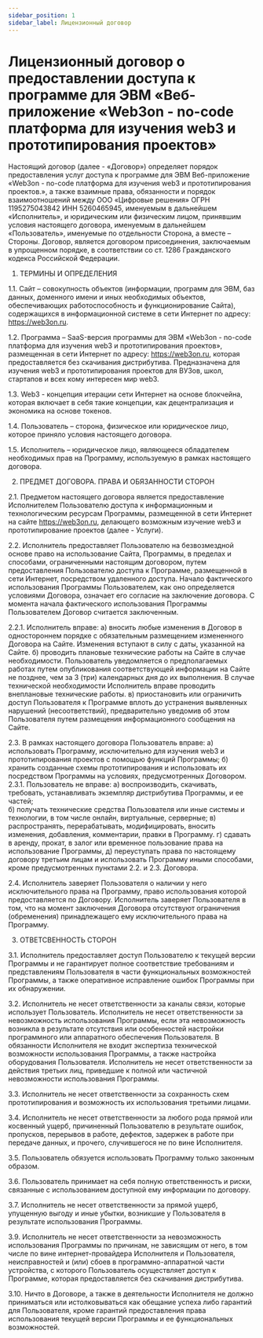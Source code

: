 ```yaml
---
sidebar_position: 1
sidebar_label: Лицензионный договор
---
```


# Лицензионный договор о предоставлении доступа к программе для ЭВМ «Веб-приложение «Web3on - no-code платформа для изучения web3 и прототипирования проектов»


Настоящий договор (далее  - «Договор») определяет порядок предоставления услуг доступа к программе для ЭВМ Веб-приложение «Web3on - no-code платформа для изучения web3 и прототипирования проектов.», а также взаимные права, обязанности и порядок взаимоотношений между ООО «Цифровые решения» ОГРН 1195275043842 ИНН 5260465945, именуемым в дальнейшем «Исполнитель», и юридическим или физическим лицом, принявшим условия настоящего договора, именуемым в дальнейшем «Пользователь», именуемые по отдельности Сторона, а вместе – Стороны.
Договор, является договором присоединения, заключаемым в упрощенном порядке, в соответствии со ст. 1286 Гражданского кодекса Российской Федерации. 

1. ТЕРМИНЫ И ОПРЕДЕЛЕНИЯ

1.1. Сайт – совокупность объектов (информации,  программ для ЭВМ, баз данных, доменного имени и иных необходимых объектов, обеспечивающих работоспособность и функционирование Сайта), содержащихся в информационной системе в сети Интернет по адресу: https://web3on.ru.

1.2. Программа – SaaS-версия программы для ЭВМ «Web3on - no-code платформа для изучения web3 и прототипирования проектов», размещенная в сети Интернет по адресу: https://web3on.ru, которая предоставляется без скачивания дистрибутива. Предназначена для изучения web3 и прототипирования проектов для ВУЗов, школ, стартапов и всех кому интересен мир web3.

1.3. Web3 - концепция итерации сети Интернет на основе блокчейна, которая включает в себя такие концепции, как децентрализация и экономика на основе токенов.

1.4. Пользователь – сторона, физическое или юридическое лицо, которое приняло условия настоящего договора.

1.5. Исполнитель – юридическое лицо, являющееся обладателем необходимых прав на Программу, используемую в рамках настоящего договора.

2. ПРЕДМЕТ ДОГОВОРА. ПРАВА И ОБЯЗАННОСТИ СТОРОН

2.1. Предметом настоящего договора является предоставление Исполнителем Пользователю доступа к информационным и технологическим ресурсам Программы, размещенной в сети Интернет на сайте https://web3on.ru, делающего возможным изучение web3 и прототипирование проектов (далее - Услуги).

2.2. Исполнитель предоставляет Пользователю на безвозмездной основе право на использование Сайта, Программы, в пределах и способами, ограниченными настоящим договором, путем предоставления Пользователю доступа к Программе, размещенной в сети Интернет, посредством удаленного доступа.
Начало фактического использования Программы Пользователем, как оно определяется условиями Договора, означает его согласие на заключение договора. С момента начала фактического использования Программы Пользователем Договор считается заключенным.

2.2.1. Исполнитель вправе: 
а) вносить любые изменения в Договор в одностороннем порядке с обязательным размещением измененного Договора на Сайте. Изменения вступают в силу с даты, указанной на Сайте. 
б) проводить плановые технические работы на Сайте в случае необходимости. Пользователь уведомляется о предполагаемых работах путем опубликования соответствующей информации на Сайте не позднее, чем за 3 (три) календарных дня  до их выполнения. В случае технической необходимости Исполнитель вправе проводить внеплановые технические работы.
в) приостановить или ограничить доступ Пользователя к Программе вплоть до устранения выявленных нарушений (несоответствий), предварительно уведомив об этом Пользователя путем размещения информационного сообщения на Сайте.

2.3. В рамках настоящего договора Пользователь вправе:
а) использовать Программу,  исключительно для изучения web3 и прототипирования проектов с помощью функций Программы;
б) хранить созданные схемы прототипирования и использовать их посредством Программы на условиях, предусмотренных Договором.
 2.3.1. Пользователь не вправе:
а) воспроизводить, скачивать, требовать, устанавливать экземпляр дистрибутива  Программы, и ее частей;  
б) получать технические средства Пользователя или иные системы и технологии, в том числе онлайн, виртуальные, серверные; 
в) распространять, перерабатывать, модифицировать, вносить изменения, добавления, комментарии, правки в Программу.
г) сдавать в аренду, прокат, в залог или временное пользование права на использование Программы, 
д) переуступать права по настоящему договору третьим лицам и использовать Программу иными способами, кроме предусмотренных пунктами 2.2. и 2.3. Договора.

2.4. Исполнитель заверяет Пользователя о наличии у него исключительного права на Программу, право использования которой предоставляется по Договору.
Исполнитель заверяет Пользователя в том, что на момент заключения Договора отсутствуют ограничения (обременения) принадлежащего ему исключительного права на Программу.

3. ОТВЕТСВЕННОСТЬ СТОРОН

3.1. Исполнитель предоставляет доступ Пользователю к текущей версии Программы и не гарантирует полное соответствие требованиям и представлениям Пользователя в части функциональных возможностей Программы, а также оперативное исправление ошибок Программы при их обнаружении.

3.2. Исполнитель не несет ответственности за каналы связи, которые использует Пользователь. Исполнитель не несет ответственности за невозможность использования Программы, если эта невозможность возникла в результате отсутствия или особенностей настройки программного или аппаратного обеспечения Пользователя. В обязанности Исполнителя не входит экспертиза технической возможности использования Программы, а также настройка оборудования Пользователя. Исполнитель не несет ответственности за действия третьих лиц, приведшие к полной или частичной невозможности использования Программы.

3.3. Исполнитель не несет ответственности за сохранность схем прототипирования и возможность их использования третьими лицами.

3.4. Исполнитель не несет ответственности за любого рода прямой или косвенный ущерб, причиненный Пользователю в результате ошибок, пропусков, перерывов в работе, дефектов, задержек в работе при передаче данных, и прочего, случившегося не по вине Исполнителя.

3.5. Пользователь обязуется использовать Программу только законным образом.

3.6. Пользователь принимает на себя полную ответственность и риски, связанные с использованием доступной ему информации по договору.

3.7. Исполнитель не несет ответственности за прямой ущерб, упущенную выгоду и иные убытки, возникшие у Пользователя в результате использования Программы.

3.9. Исполнитель не несет ответственности за невозможность использования Программы по причинам, не зависящим от него, в том числе по вине интернет-провайдера Исполнителя и Пользователя, неисправностей и (или) сбоев в программно-аппаратной части устройства, с которого Пользователь осуществляет доступ к Программе, которая предоставляется без скачивания дистрибутива.

3.10. Ничто в Договоре, а также в деятельности Исполнителя не должно приниматься или истолковываться как обещание успеха либо гарантий для Пользователя, кроме гарантий предоставления права использования текущей версии Программы и ее функциональных возможностей.





